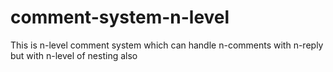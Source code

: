 # comment-system-n-level
This is n-level comment system which can handle n-comments with n-reply but with n-level of nesting also
